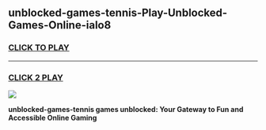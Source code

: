
## unblocked-games-tennis-Play-Unblocked-Games-Online-ialo8
<h3>
<a href="https://premium76.site?title=unblocked-games-tennis&ref=24A">CLICK TO PLAY</a></h3>
<hr>

<h3>
<a href="https://premium76.site?title=unblocked-games-tennis&ref=24A">CLICK 2 PLAY</a>
  
</h3>

<a href="https://premium76.site?title=unblocked-games-tennis&ref=24A"><img src="https://clearcache.store/games.png"></a>


**unblocked-games-tennis games unblocked: Your Gateway to Fun and Accessible Online Gaming**

